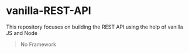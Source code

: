 # vanilla-REST-API
This repository focuses on building the REST API using the help of vanilla JS and Node
> No Framework
